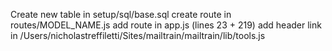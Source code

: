 
Create new table in setup/sql/base.sql
create route in routes/MODEL_NAME.js
add route in app.js (lines 23 + 219)
add header link in /Users/nicholastreffiletti/Sites/mailtrain/mailtrain/lib/tools.js